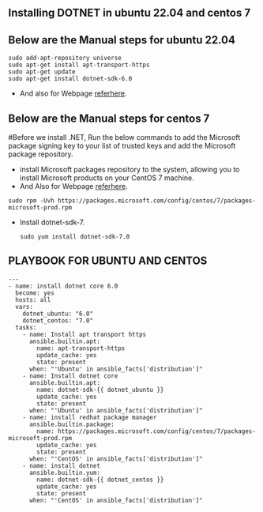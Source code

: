 Installing DOTNET in ubuntu 22.04 and centos 7
----------------------------------------------

Below are the Manual steps for ubuntu 22.04
------------------------------------
`````
sudo add-apt-repository universe
sudo apt-get install apt-transport-https
sudo apt-get update
sudo apt-get install dotnet-sdk-6.0
`````
* And also for Webpage  [referhere](https://medium.com/@alperonline/how-to-install-dotnet-6-to-ubuntu-154a9010fa9d).
  
 Below are the Manual steps for centos 7
-----------------------------------

  #Before we install .NET, Run the below commands to add the Microsoft package signing key to your list of trusted keys and add the Microsoft package repository.

* install Microsoft packages repository to the system, allowing you to install Microsoft products on your CentOS 7 machine.
* And Also for Webpage [referhere](https://learn.microsoft.com/en-us/dotnet/core/install/linux-centos).
````
sudo rpm -Uvh https://packages.microsoft.com/config/centos/7/packages-microsoft-prod.rpm
````
* Install dotnet-sdk-7.
  ````
  sudo yum install dotnet-sdk-7.0
  ````
  
PLAYBOOK FOR UBUNTU AND CENTOS
------------------------------

``````
---
- name: install dotnet core 6.0
  become: yes
  hosts: all
  vars:
    dotnet_ubuntu: "6.0"
    dotnet_centos: "7.0"
  tasks:
    - name: Install apt transport https
      ansible.builtin.apt:
        name: apt-transport-https
        update_cache: yes 
        state: present   
      when: "'Ubuntu' in ansible_facts['distribution']"    
    - name: Install dotnet core
      ansible.builtin.apt:
        name: dotnet-sdk-{{ dotnet_ubuntu }}
        update_cache: yes 
        state: present
      when: "'Ubuntu' in ansible_facts['distribution']"  
    - name: install redhat package manager
      ansible.builtin.package:
        name: https://packages.microsoft.com/config/centos/7/packages-microsoft-prod.rpm
        update_cache: yes 
        state: present
      when: "'CentOS' in ansible_facts['distribution']"    
    - name: install dotnet
      ansible.builtin.yum:    
        name: dotnet-sdk-{{ dotnet_centos }}
        update_cache: yes 
        state: present
      when: "'CentOS' in ansible_facts['distribution']"  

``````